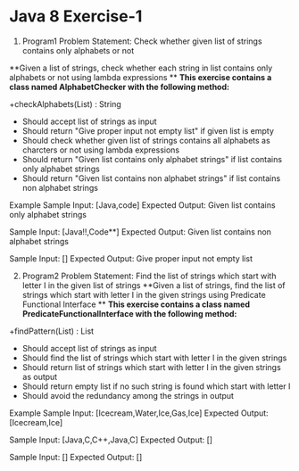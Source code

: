 # Java 8 Exercise-1

1. Program1
Problem Statement: Check whether given list of strings contains only alphabets or not

**Given a list of strings, check whether each string in list contains only alphabets or not
using lambda expressions **
**This exercise contains a class named AlphabetChecker with the following method:**

+checkAlphabets(List<String>) : String
- Should accept list of strings as input
- Should return "Give proper input not empty list" if given list is empty
- Should check whether given list of strings contains all alphabets as charcters or not using lambda expressions
- Should return "Given list contains only alphabet strings" if list contains only alphabet strings
- Should return "Given list contains non alphabet strings" if list contains non alphabet strings

Example
Sample Input:
[Java,code]
Expected Output:
Given list contains only alphabet strings

Sample Input:
[Java!!,Code**]
Expected Output:
Given list contains non alphabet strings

Sample Input:
[]
Expected Output:
Give proper input not empty list

2. Program2
Problem Statement: Find the list of strings which start with letter I in the given list of
strings
**Given a list of strings, find the list of strings which start with letter I in the given strings
using Predicate Functional Interface **
**This exercise contains a class named PredicateFunctionalInterface with the following
method:**

+findPattern(List<String>) : List<String>
- Should accept list of strings as input
- Should find the list of strings which start with letter I in the given strings
- Should return list of strings which start with letter I in the given strings as output
- Should return empty list if no such string is found which start with letter I
- Should avoid the redundancy among the strings in output

Example
Sample Input:
[Icecream,Water,Ice,Gas,Ice]
Expected Output:
[Icecream,Ice]

Sample Input:
[Java,C,C++,Java,C]
Expected Output:
[]

Sample Input:
[]
Expected Output:
[]